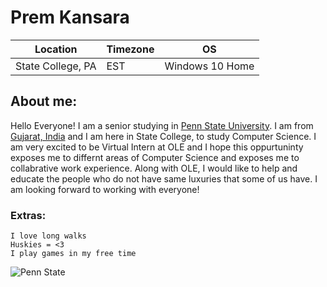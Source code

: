 # Prem Kansara

**Location** | **Timezone** | **OS**
---|---|---
State College, PA | EST | Windows 10 Home

## About me:
Hello Everyone! I am a senior studying in [Penn State University](https://en.wikipedia.org/wiki/Pennsylvania_State_University). I am from [Gujarat, India](https://en.wikipedia.org/wiki/Gujarat) and I am here in State College, to study Computer Science. I am very excited to be Virtual Intern at OLE and I hope this oppurtuninty exposes me to differnt areas of Computer Science and exposes me to collabrative work experience. Along with OLE, I would like to help and educate the people who do not have same luxuries that some of us have. I am looking forward to working with everyone!

### Extras:

```
I love long walks
Huskies = <3
I play games in my free time
```
![Penn State](https://sites.psu.edu/newtopsu/files/2017/04/weare-1079ccs.jpg)
